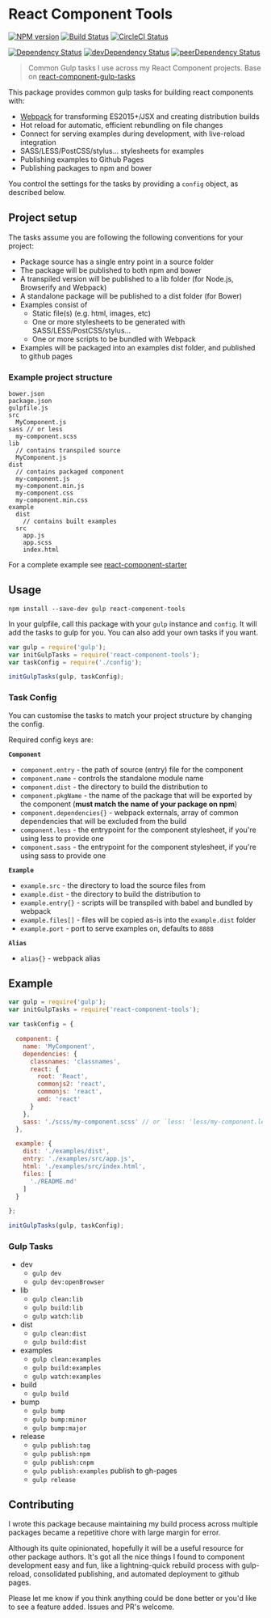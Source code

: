 # React Component Tools

[![NPM version][npm-badge]][npm] [![Build Status][travis-ci-image]][travis-ci-url] [![CircleCI Status][circleci-badge]][circleci] 

[![Dependency Status][deps-badge]][deps]
[![devDependency Status][dev-deps-badge]][dev-deps]
[![peerDependency Status][peer-deps-badge]][peer-deps]

> Common Gulp tasks I use across my React Component projects. Base on [react-component-gulp-tasks][react-component-gulp-tasks]

This package provides common gulp tasks for building react components with:

* [Webpack][Webpack] for transforming ES2015+/JSX and creating distribution builds
* Hot reload for automatic, efficient rebundling on file changes
* Connect for serving examples during development, with live-reload integration
* SASS/LESS/PostCSS/stylus... stylesheets for examples
* Publishing examples to Github Pages
* Publishing packages to npm and bower

You control the settings for the tasks by providing a `config` object, as described below.


## Project setup

The tasks assume you are following the following conventions for your project:

* Package source has a single entry point in a source folder
* The package will be published to both npm and bower
* A transpiled version will be published to a lib folder (for Node.js, Browserify and Webpack)
* A standalone package will be published to a dist folder (for Bower)
* Examples consist of
  * Static file(s) (e.g. html, images, etc)
  * One or more stylesheets to be generated with SASS/LESS/PostCSS/stylus...
  * One or more scripts to be bundled with Webpack
* Examples will be packaged into an examples dist folder, and published to github pages

### Example project structure

```
bower.json
package.json
gulpfile.js
src
  MyComponent.js
sass // or less
  my-component.scss
lib
  // contains transpiled source
  MyComponent.js
dist
  // contains packaged component
  my-component.js
  my-component.min.js
  my-component.css
  my-component.min.css
example
  dist
    // contains built examples
  src
    app.js
    app.scss
    index.html
```

For a complete example see [react-component-starter](https://github.com/luqin/react-component-tools/tree/master/examples)

## Usage

```
npm install --save-dev gulp react-component-tools
```

In your gulpfile, call this package with your `gulp` instance and `config`. It will add the tasks to gulp for you. You can also add your own tasks if you want.

```js
var gulp = require('gulp');
var initGulpTasks = require('react-component-tools');
var taskConfig = require('./config');

initGulpTasks(gulp, taskConfig);
```

### Task Config

You can customise the tasks to match your project structure by changing the config.

Required config keys are:

**`Component`**

* `component.entry` - the path of source (entry) file for the component
* `component.name` - controls the standalone module name
* `component.dist` - the directory to build the distribution to
* `component.pkgName` - the name of the package that will be exported by the component (**must match the name of your package on npm**)
* `component.dependencies{}` - webpack externals, array of common dependencies that will be excluded from the build
* `component.less` - the entrypoint for the component stylesheet, if you're using less to provide one
* `component.sass` - the entrypoint for the component stylesheet, if you're using sass to provide one

**`Example`**

* `example.src` - the directory to load the source files from
* `example.dist` - the directory to build the distribution to
* `example.entry{}` - scripts will be transpiled with babel and bundled by webpack
* `example.files[]` - files will be copied as-is into the `example.dist` folder
* `example.port` - port to serve examples on, defaults to `8888`

**`Alias`**

* `alias{}` - webpack alias

## Example

```js
var gulp = require('gulp');
var initGulpTasks = require('react-component-tools');

var taskConfig = {

  component: {
    name: 'MyComponent',
    dependencies: {
      classnames: 'classnames',
      react: {
        root: 'React',
        commonjs2: 'react',
        commonjs: 'react',
        amd: 'react'
      }
    },
    sass: './scss/my-component.scss' // or `less: 'less/my-component.less'`
  },

  example: {
    dist: './examples/dist',
    entry: './examples/src/app.js',
    html: './examples/src/index.html',
    files: [
      './README.md'
    ]
  }

};

initGulpTasks(gulp, taskConfig);

```

### Gulp Tasks

* dev
  * `gulp dev`
  * `gulp dev:openBrowser`
* lib
  * `gulp clean:lib`
  * `gulp build:lib`
  * `gulp watch:lib`
* dist
  * `gulp clean:dist`
  * `gulp build:dist`
* examples
  * `gulp clean:examples`
  * `gulp build:examples`
  * `gulp watch:examples`
* build
  * `gulp build`
* bump
  * `gulp bump`
  * `gulp bump:minor`
  * `gulp bump:major`
* release
  * `gulp publish:tag`
  * `gulp publish:npm`
  * `gulp publish:cnpm`
  * `gulp publish:examples` publish to gh-pages
  * `gulp release`

## Contributing

I wrote this package because maintaining my build process across multiple packages became a repetitive chore with large margin for error.

Although its quite opinionated, hopefully it will be a useful resource for other package authors. It's got all the nice things I found to component development easy and fun, like a lightning-quick rebuild process with gulp-reload, consolidated publishing, and automated deployment to github pages.

Please let me know if you think anything could be done better or you'd like to see a feature added. Issues and PR's welcome.


[npm-badge]: http://badge.fury.io/js/react-component-tools.svg
[npm]: https://www.npmjs.com/package/react-component-tools

[deps-badge]: https://david-dm.org/luqin/react-component-tools.svg
[deps]: https://david-dm.org/luqin/react-component-tools

[dev-deps-badge]: https://david-dm.org/luqin/react-component-tools/dev-status.svg
[dev-deps]: https://david-dm.org/luqin/react-component-tools#info=devDependencies

[peer-deps-badge]: https://david-dm.org/luqin/react-component-tools/peer-status.svg
[peer-deps]: https://david-dm.org/luqin/react-component-tools#info=peerDependencies 

[travis-ci-image]: https://travis-ci.org/luqin/react-component-tools.svg
[travis-ci-url]: https://travis-ci.org/luqin/react-component-tools

[circleci]: https://circleci.com/gh/luqin/react-component-tools
[circleci-badge]: https://img.shields.io/circleci/project/luqin/react-component-tools/master.svg?style=flat&label=circle

[react-component-gulp-tasks]: https://github.com/JedWatson/react-component-gulp-tasks

[Webpack]: https://github.com/webpack/webpack
